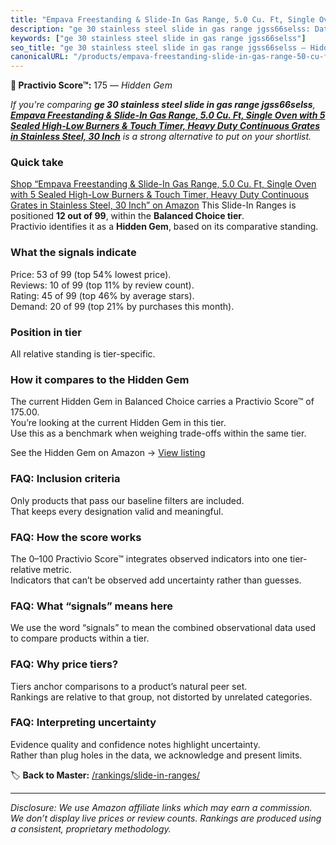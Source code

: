 ```yaml
---
title: "Empava Freestanding & Slide-In Gas Range, 5.0 Cu. Ft, Single Oven with 5 Sealed High-Low Burners & Touch Timer, Heavy Duty Continuous Grates in Stainless Steel, 30 Inch"
description: "ge 30 stainless steel slide in gas range jgss66selss: Data-driven within Balanced Choice ranking using the Practivio Score™. Positioned by quality, value, dema…"
keywords: ["ge 30 stainless steel slide in gas range jgss66selss"]
seo_title: "ge 30 stainless steel slide in gas range jgss66selss — Hidden Gem Balanced Choice (2025)"
canonicalURL: "/products/empava-freestanding-slide-in-gas-range-50-cu-ft-single-oven-with-5-sealed-high-low-burners-touch-timer-heavy-duty-continuous-grates-in-stainless-steel-30-inch-B0CMZPPJZY/"
---
```


**💎 Practivio Score™:** 175 — _Hidden Gem_


*If you're comparing **ge 30 stainless steel slide in gas range jgss66selss**, **[Empava Freestanding & Slide-In Gas Range, 5.0 Cu. Ft, Single Oven with 5 Sealed High-Low Burners & Touch Timer, Heavy Duty Continuous Grates in Stainless Steel, 30 Inch](https://www.amazon.com/dp/B0CMZPPJZY?tag=practivio-20)** is a strong alternative to put on your shortlist.*
### Quick take
[Shop “Empava Freestanding & Slide-In Gas Range, 5.0 Cu. Ft, Single Oven with 5 Sealed High-Low Burners & Touch Timer, Heavy Duty Continuous Grates in Stainless Steel, 30 Inch” on Amazon](https://www.amazon.com/dp/B0CMZPPJZY?tag=practivio-20)
This Slide-In Ranges is positioned **12 out of 99**, within the **Balanced Choice tier**.  
Practivio identifies it as a **Hidden Gem**, based on its comparative standing.

### What the signals indicate
Price: 53 of 99 (top 54% lowest price).  
Reviews: 10 of 99 (top 11% by review count).  
Rating: 45 of 99 (top 46% by average stars).  
Demand: 20 of 99 (top 21% by purchases this month).

### Position in tier
All relative standing is tier-specific.

### How it compares to the Hidden Gem
The current Hidden Gem in Balanced Choice carries a Practivio Score™ of 175.00.  
You’re looking at the current Hidden Gem in this tier.  
Use this as a benchmark when weighing trade-offs within the same tier.  

See the Hidden Gem on Amazon → [View listing](https://www.amazon.com/dp/B0CMZPPJZY?tag=practivio-20)

### FAQ: Inclusion criteria
Only products that pass our baseline filters are included.  
That keeps every designation valid and meaningful.

### FAQ: How the score works
The 0–100 Practivio Score™ integrates observed indicators into one tier-relative metric.  
Indicators that can’t be observed add uncertainty rather than guesses.

### FAQ: What “signals” means here
We use the word “signals” to mean the combined observational data used to compare products within a tier.

### FAQ: Why price tiers?
Tiers anchor comparisons to a product’s natural peer set.  
Rankings are relative to that group, not distorted by unrelated categories.

### FAQ: Interpreting uncertainty
Evidence quality and confidence notes highlight uncertainty.  
Rather than plug holes in the data, we acknowledge and present limits.


🏷️ **Back to Master:** [/rankings/slide-in-ranges/](/rankings/slide-in-ranges/)

---
_Disclosure: We use Amazon affiliate links which may earn a commission. We don’t display live prices or review counts. Rankings are produced using a consistent, proprietary methodology._
